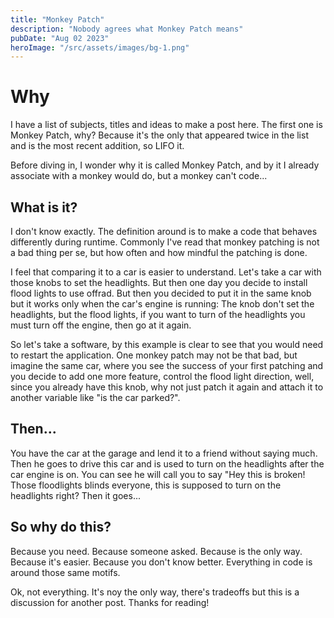 ```yaml
---
title: "Monkey Patch"
description: "Nobody agrees what Monkey Patch means"
pubDate: "Aug 02 2023"
heroImage: "/src/assets/images/bg-1.png"
---
```


# Why

I have a list of subjects, titles and ideas to make a post here. The first one is Monkey Patch, why? Because it's the only that appeared twice in the list and is the most recent addition, so LIFO it.

Before diving in, I wonder why it is called Monkey Patch, and by it I already associate with a monkey would do, but a monkey can't code...

## What is it?

I don't know exactly. The definition around is to make a code that behaves differently during runtime. Commonly I've read that monkey patching is not a bad thing per se, but how often and how mindful the patching is done.

I feel that comparing it to a car is easier to understand. Let's take a car with those knobs to set the headlights. But then one day you decide to install flood lights to use offrad. But then you decided to put it in the same knob but it works only when the car's engine is running: The knob don't set the headlights, but the flood lights, if you want to turn of the headlights you must turn off the engine, then go at it again.

So let's take a software, by this example is clear to see that you would need to restart the application. One monkey patch may not be that bad, but imagine the same car, where you see the success of your first patching and you decide to add one more feature, control the flood light direction, well, since you already have this knob, why not just patch it again and attach it to another variable like "is the car parked?".

## Then...

You have the car at the garage and lend it to a friend without saying much. Then he goes to drive this car and is used to turn on the headlights after the car engine is on. You can see he will call you to say "Hey this is broken! Those floodlights blinds everyone, this is supposed to turn on the headlights right? Then it goes...

## So why do this?

Because you need. Because someone asked. Because is the only way. Because it's easier. Because you don't know better. Everything in code is around those same motifs.

Ok, not everything. It's noy the only way, there's tradeoffs but this is a discussion for another post. Thanks for reading!
